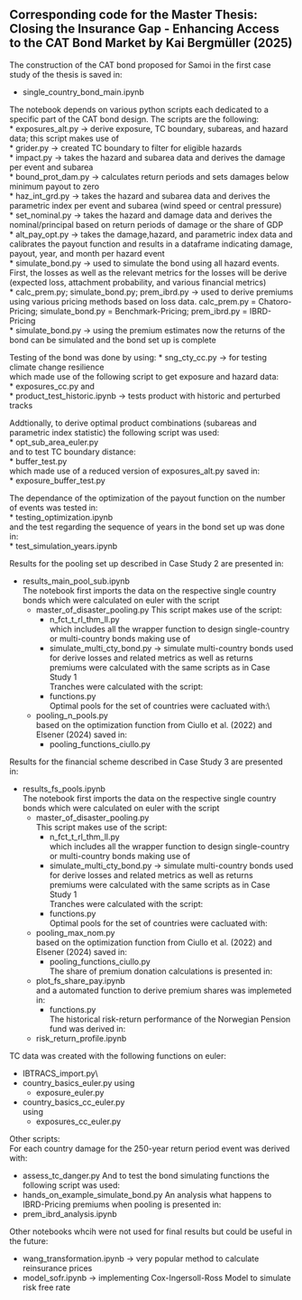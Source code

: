 ## Corresponding code for the Master Thesis: Closing the Insurance Gap - Enhancing Access to the CAT Bond Market by Kai Bergmüller (2025)

The construction of the CAT bond proposed for Samoi in the first case study of the thesis is saved in:
   * single_country_bond_main.ipynb

   The notebook depends on various python scripts each dedicated to a specific part of the CAT bond design. The scripts are the following:\
      * exposures_alt.py -> derive exposure, TC boundary, subareas, and hazard data; this script makes use of\
         * grider.py -> created TC boundary to filter for eligible hazards\
      * impact.py -> takes the hazard and subarea data and derives the damage per event and subarea\
      * bound_prot_dam.py -> calculates return periods and sets damages below minimum payout to zero\
      * haz_int_grd.py -> takes the hazard and subarea data and derives the parametric index per event and subarea (wind speed or central pressure)\
      * set_nominal.py -> takes the hazard and damage data and derives the nominal/principal based on return periods of damage or the share of GDP\
      * alt_pay_opt.py -> takes the damage,hazard, and parametric index data and calibrates the payout function and results in a dataframe indicating damage, payout, year, and month per hazard event\
      * simulate_bond.py -> used to simulate the bond using all hazard events. First, the losses as well as the relevant metrics for the losses will be derive (expected loss, attachment probability, and various financial metrics)\
      * calc_prem.py; simulate_bond.py; prem_ibrd.py -> used to derive premiums using various pricing methods based on loss data. calc_prem.py = Chatoro-Pricing; simulate_bond.py = Benchmark-Pricing; prem_ibrd.py = IBRD-Pricing\
      * simulate_bond.py -> using the premium estimates now the returns of the bond can be simulated and the bond set up is complete

   Testing of the bond was done by using:
      * sng_cty_cc.py -> for testing climate change resilience\
      which made use of the following script to get exposure and hazard data:\
         * exposures_cc.py 
   and\
      * product_test_historic.ipynb -> tests product with historic and perturbed tracks
   
   Addtionally, to derive optimal product combinations (subareas and parametric index statistic) the following script was used:\
      * opt_sub_area_euler.py\
   and to test TC boundary distance:\
      * buffer_test.py\
      which made use of a reduced version of exposures_alt.py saved in:\
         * exposure_buffer_test.py

   The dependance of the optimization of the payout function on the number of events was tested in:\
      * testing_optimization.ipynb\
   and the test regarding the sequence of years in the bond set up was done in:\
      * test_simulation_years.ipynb




Results for the pooling set up described in Case Study 2 are presented in:
   * results_main_pool_sub.ipynb\
   The notebook first imports the data on the respective single country bonds which were calculated on euler with the script
      * master_of_disaster_pooling.py
      This script makes use of the script:
         * n_fct_t_rl_thm_ll.py\
      which includes all the wrapper function to design single-country or multi-country bonds making use of
         * simulate_multi_cty_bond.py -> simulate multi-country bonds used for derive losses and related metrics as well as returns\
      premiums were calculated with the same scripts as in Case Study 1\
      Tranches were calculated with the script:
         * functions.py\
   Optimal pools for the set of countries were cacluated with:\
      * pooling_n_pools.py\
      based on the optimization function from Ciullo et al. (2022) and Elsener (2024) saved in:
         * pooling_functions_ciullo.py

          


Results for the financial scheme described in Case Study 3 are presented in:
   * results_fs_pools.ipynb\
   The notebook first imports the data on the respective single country bonds which were calculated on euler with the script
      * master_of_disaster_pooling.py\
      This script makes use of the script:
         * n_fct_t_rl_thm_ll.py\
      which includes all the wrapper function to design single-country or multi-country bonds making use of
         * simulate_multi_cty_bond.py -> simulate multi-country bonds used for derive losses and related metrics as well as returns\
      premiums were calculated with the same scripts as in Case Study 1\
      Tranches were calculated with the script:
         * functions.py\
   Optimal pools for the set of countries were cacluated with:
      * pooling_max_nom.py\
      based on the optimization function from Ciullo et al. (2022) and Elsener (2024) saved in:
         * pooling_functions_ciullo.py\
   The share of premium donation calculations is presented in:
      * plot_fs_share_pay.ipynb\
      and a automated function to derive premium shares was implemeted in:
         * functions.py\
   The historical risk-return performance of the Norwegian Pension fund was derived in:
      * risk_return_profile.ipynb 




TC data was created with the following functions on euler:
   * IBTRACS_import.py\
   * country_basics_euler.py
   using
      * exposure_euler.py
   * country_basics_cc_euler.py\
   using
      * exposures_cc_euler.py



Other scripts:\
For each country damage for the 250-year return period event was derived with:
   * assess_tc_danger.py
And to test the bond simulating functions the following script was used:
   * hands_on_example_simulate_bond.py
An analysis what happens to IBRD-Pricing premiums when pooling is presented in:
   * prem_ibrd_analysis.ipynb



Other notebooks whcih were not used for final results but could be useful in the future:
   * wang_transformation.ipynb -> very popular method to calculate reinsurance prices
   * model_sofr.ipynb -> implementing Cox-Ingersoll-Ross Model to simulate risk free rate


